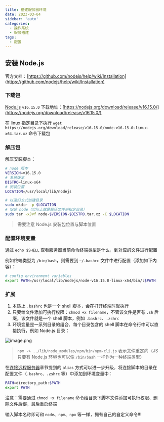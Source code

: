 ```yaml
---
title: 搭建服务器环境
date: 2023-03-04
sidebar: 'auto'
categories:
  - 操作系统
  - 服务搭建
tags:
  - 配置
---
```


## 安装 Node.js

官方文档：[https://github.com/nodejs/help/wiki/Installation](https://github.com/nodejs/help/wiki/Installation)

### 下载包

[Node.js](https://nodejs.org/zh-cn/) `v16.15.0` 下载地址：[https://nodejs.org/download/release/v16.15.0/](https://nodejs.org/download/release/v16.15.0/)

在 linux 指定目录下执行 `wget https://nodejs.org/download/release/v16.15.0/node-v16.15.0-linux-x64.tar.xz` 命令下载包

### 解压包

解压安装脚本：

```sh
# node 版本
VERSION=v16.15.0
# 系统版本
DISTRO=linux-x64
# 安装位置
LOCATION=/usr/local/lib/nodejs

# 以递归方式创建目录
sudo mkdir -p $LOCATION
# 安装 node（实际上就是解压文件到指定目录）
sudo tar -xJvf node-$VERSION-$DISTRO.tar.xz -C $LOCATION
```

> 需要注意 Node.js 安装包位置与脚本位置

### 配置环境变量

通过 `echo $SHELL` 查看服务器当前命令终端类型是什么，到对应的文件进行配置

例如终端类型为 `/bin/bash`，则需要到 `~/.bashrc` 文件中进行配置（添加如下内容）：

```sh
# config environment variables
export PATH=/usr/local/lib/nodejs/node-v16.15.0-linux-x64/bin/:$PATH
```

### 扩展

1. 本质上 `.bashrc` 也是一个 shell 脚本，会在打开终端时就执行
2. 只要给文件添加可执行权限：`chmod +x filename`，不管该文件是否有 `.sh` 后缀，该文件就是一个 shell 脚本，例如 `.bashrc`、`.zshrc`
3. 环境变量是一系列目录的组合，每个目录包含的 shell 脚本在命令行中可以直接执行，例如 Node.js 目录：

![image.png](https://s2.loli.net/2023/03/04/tJceUbjQ2fRG6TO.png)

> `npm -> ../lib/node_modules/npm/bin/npm-cli.js` 表示文件重定向（JS 只要有 Node.js 环境也可以像 `/bin/bash` 一样作为一种终端类型）

在[连接远程服务器](/operation-system/connect.html#设置命令别名)章节提到的 `alias` 方式可以进一步升级，将连接脚本的目录在配置文件（`.bashrc`、`.zshrc` 等）中添加到环境变量中：

```sh
PATH=directory_path:$PATH
export PATH
```

注意：需要通过 `chmod +x filename` 命令给目录下脚本文件添加可执行权限、删除文件后缀，最后重启终端

输入脚本名称即可和 `node`、`npm`、`npx` 等一样，拥有自己的自定义命令!!!
